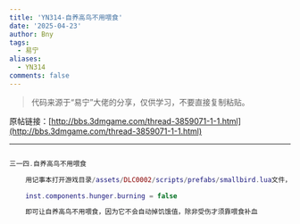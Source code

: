 ```yaml
---
title: 'YN314-自养高鸟不用喂食'
date: '2025-04-23'
author: Bny
tags:
  - 易宁
aliases:
  - YN314
comments: false
---
```


> 代码来源于“易宁”大佬的分享，仅供学习，不要直接复制粘贴。

原帖链接：[http://bbs.3dmgame.com/thread-3859071-1-1.html](http://bbs.3dmgame.com/thread-3859071-1-1.html)

---

```lua  

三一四.自养高鸟不用喂食	用记事本打开游戏目录/assets/DLC0002/scripts/prefabs/smallbird.lua文件，在inst:AddComponent("hunger")的下一行插入以下内容：	inst.components.hunger.burning = false	即可让自养高鸟不用喂食，因为它不会自动掉饥饿值，除非受伤才须靠喂食补血

```  

